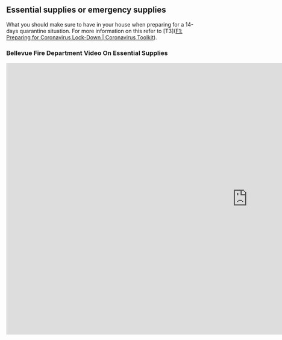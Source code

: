 ## Essential supplies or emergency supplies

What you should make sure to have in your house when preparing for a 14-days quarantine situation. For more information on this refer to [T3]([F1: Preparing for Coronavirus Lock-Down | Coronavirus Toolkit](https://www.coronavirus-toolkit.com/f1-preparing-for-coronavirus-lock-down.html#t3-essential-supplies)).

### Bellevue Fire Department Video On Essential Supplies

<div class="video-responsive">
  <iframe width="1280" height="720" src="https://www.youtube.com/embed/d3qH-21O-BI" frameborder="0" allow="accelerometer; autoplay; encrypted-media; gyroscope; picture-in-picture" allowfullscreen></iframe>
</div> 
